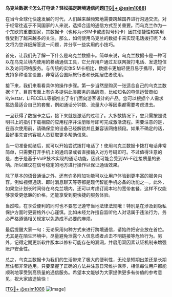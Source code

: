 **乌克兰数据卡怎么打电话？轻松搞定跨境通信问题[[TG💪+ @esim1088](https://t.me/s/esim1088)]**

在当今全球化快速发展的时代，人们越来越频繁地需要跨越国界进行沟通交流。对于经常往返于不同国家的人来说，选择合适的通信方式至关重要。而乌克兰作为一个东欧的重要国家，其数据卡（也称为eSIM卡或虚拟号码卡）因其便捷性和实用性受到了越来越多的关注。那么，如何使用乌克兰的数据卡来实现电话拨打呢？本文将为您详细解答这一问题，并分享一些实用的小技巧。

首先，让我们先了解一下什么是乌克兰数据卡。简单来说，乌克兰数据卡是一种可以在乌克兰境内使用的移动通信工具，它允许用户通过互联网拨打电话、发送短信以及访问网络服务。与传统的实体SIM卡相比，数据卡更加轻便且易于携带，同时支持多种语言设置，非常适合国际旅行者和长期居住者使用。

接下来，我们来看看具体的操作步骤。第一步当然是购买一张适合自己的乌克兰数据卡了。目前市面上有许多提供此类服务的品牌商，比如知名的电信运营商如Kyivstar、LIFECELL等都推出了专门面向游客设计的产品。您可以根据个人需求挑选最适合自己的套餐，例如通话分钟数、流量大小等因素都需要考虑进去。

一旦获得了数据卡之后，接下来就是激活的过程了。大多数情况下，您只需按照说明书上的指引下载相应的应用程序并注册账号即可完成激活流程。需要注意的是，在首次使用前，请确保您的设备已经解锁并且兼容该网络频段。如果不确定的话，最好事先咨询客服人员获取更多帮助信息。

当一切准备就绪后，就可以开始尝试拨打电话了！使用乌克兰数据卡拨打电话非常简单，只需要打开手机上的通讯录或者直接输入对方号码即可。不过值得注意的是，由于是基于VoIP技术实现的通话功能，因此可能会受到Wi-Fi连接质量的影响。所以建议在信号稳定的地方进行操作以保证通话效果。

除了基本的语音通话之外，还有许多附加功能可以让用户体验到更丰富的服务内容。例如视频通话、即时消息聊天等等都是现代智能手机必备的功能之一。此外，如果您计划长时间待在乌克兰境内，还可以考虑订阅本地的宽带套餐，这样不仅能够享受更低廉的价格，还能享受到更快捷的服务体验。

当然啦，在享受便利的同时也不要忘记遵守当地法律法规哦！特别是在涉及到隐私保护方面时更要格外小心谨慎。比如未经允许擅自监听他人对话属于违法行为，务必严格遵循相关规定以免造成不必要的麻烦。

最后提醒大家一句：无论采用何种方式来进行跨境通信，请始终把安全放在首位。尤其是在陌生环境中，尽量避免泄露个人信息或者点击不明链接等危险行为。另外，记得定期更新软件版本以修补可能存在的漏洞，并启用双因素认证机制来增强账户安全性。

总之，乌克兰数据卡为我们的生活带来了极大的便利性，无论是短期出差还是长期居住都非常适用。只要掌握了正确的方法并注意日常维护保养，相信每位用户都能顺利地享受到高质量的通信服务。希望本文能够为大家提供更多有价值的参考意见，祝大家旅途愉快！

[[TG💪+ @esim1088](https://t.me/s/esim1088) ![Image](https://i.postimg.cc/4NQfJmqS/Snipaste-2025-05-13-00-14-12.png)]